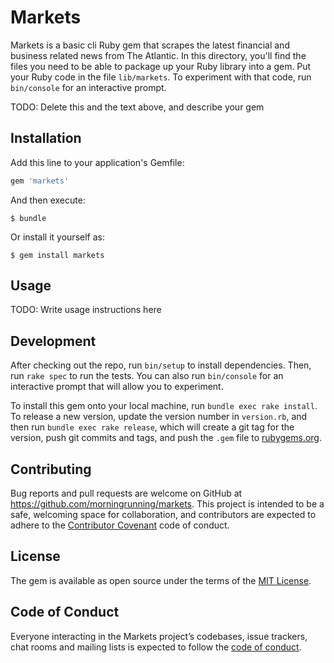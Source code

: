 # Markets
Markets is a basic cli Ruby gem that scrapes the latest financial and business related news from The Atlantic. In this directory, you'll find the files you need to be able to package up your Ruby library into a gem. Put your Ruby code in the file `lib/markets`. To experiment with that code, run `bin/console` for an interactive prompt.

TODO: Delete this and the text above, and describe your gem

## Installation

Add this line to your application's Gemfile:

```ruby
gem 'markets'
```

And then execute:

    $ bundle

Or install it yourself as:

    $ gem install markets

## Usage

TODO: Write usage instructions here

## Development

After checking out the repo, run `bin/setup` to install dependencies. Then, run `rake spec` to run the tests. You can also run `bin/console` for an interactive prompt that will allow you to experiment.

To install this gem onto your local machine, run `bundle exec rake install`. To release a new version, update the version number in `version.rb`, and then run `bundle exec rake release`, which will create a git tag for the version, push git commits and tags, and push the `.gem` file to [rubygems.org](https://rubygems.org).

## Contributing

Bug reports and pull requests are welcome on GitHub at https://github.com/morningrunning/markets. This project is intended to be a safe, welcoming space for collaboration, and contributors are expected to adhere to the [Contributor Covenant](http://contributor-covenant.org) code of conduct.

## License

The gem is available as open source under the terms of the [MIT License](http://opensource.org/licenses/MIT).

## Code of Conduct

Everyone interacting in the Markets project’s codebases, issue trackers, chat rooms and mailing lists is expected to follow the [code of conduct](https://github.com/[USERNAME]/markets/blob/master/CODE_OF_CONDUCT.md).
